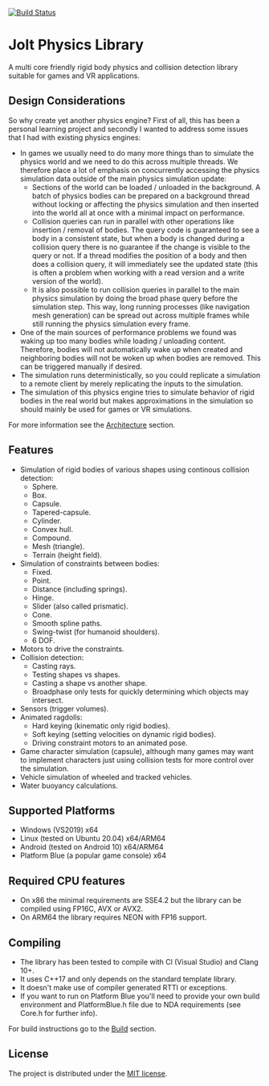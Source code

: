 [![Build Status](https://github.com/jrouwe/JoltPhysics/actions/workflows/build.yml/badge.svg)](https://github.com/jrouwe/JoltPhysics/actions/)

# Jolt Physics Library

A multi core friendly rigid body physics and collision detection library suitable for games and VR applications.

## Design Considerations

So why create yet another physics engine? First of all, this has been a personal learning project and secondly I wanted to address some issues that I had with existing physics engines:

* In games we usually need to do many more things than to simulate the physics world and we need to do this across multiple threads. We therefore place a lot of emphasis on concurrently accessing the physics simulation data outside of the main physics simulation update:
	* Sections of the world can be loaded / unloaded in the background. A batch of physics bodies can be prepared on a background thread without locking or affecting the physics simulation and then inserted into the world all at once with a minimal impact on performance.
	* Collision queries can run in parallel with other operations like insertion / removal of bodies. The query code is guaranteed to see a body in a consistent state, but when a body is changed during a collision query there is no guarantee if the change is visible to the query or not. If a thread modifies the position of a body and then does a collision query, it will immediately see the updated state (this is often a problem when working with a read version and a write version of the world).
	* It is also possible to run collision queries in parallel to the main physics simulation by doing the broad phase query before the simulation step. This way, long running processes (like navigation mesh generation) can be spread out across multiple frames while still running the physics simulation every frame.
* One of the main sources of performance problems we found was waking up too many bodies while loading / unloading content. Therefore, bodies will not automatically wake up when created and neighboring bodies will not be woken up when bodies are removed. This can be triggered manually if desired.
* The simulation runs deterministically, so you could replicate a simulation to a remote client by merely replicating the inputs to the simulation.
* The simulation of this physics engine tries to simulate behavior of rigid bodies in the real world but makes approximations in the simulation so should mainly be used for games or VR simulations.

For more information see the [Architecture](Docs/Architecture.md) section.

## Features

* Simulation of rigid bodies of various shapes using continous collision detection:
	* Sphere.
	* Box.
	* Capsule.
	* Tapered-capsule.
	* Cylinder.
	* Convex hull.
	* Compound.
	* Mesh (triangle).
	* Terrain (height field).
* Simulation of constraints between bodies:
	* Fixed.
	* Point.
	* Distance (including springs).
	* Hinge.
	* Slider (also called prismatic).
	* Cone.
	* Smooth spline paths.
	* Swing-twist (for humanoid shoulders).
	* 6 DOF.
* Motors to drive the constraints.
* Collision detection:
	* Casting rays.
	* Testing shapes vs shapes.
	* Casting a shape vs another shape.
	* Broadphase only tests for quickly determining which objects may intersect.
* Sensors (trigger volumes).
* Animated ragdolls:
	* Hard keying (kinematic only rigid bodies).
	* Soft keying (setting velocities on dynamic rigid bodies).
	* Driving constraint motors to an animated pose.
* Game character simulation (capsule), although many games may want to implement characters just using collision tests for more control over the simulation.
* Vehicle simulation of wheeled and tracked vehicles.
* Water buoyancy calculations.

## Supported Platforms

* Windows (VS2019) x64
* Linux (tested on Ubuntu 20.04) x64/ARM64
* Android (tested on Android 10) x64/ARM64
* Platform Blue (a popular game console) x64

## Required CPU features

* On x86 the minimal requirements are SSE4.2 but the library can be compiled using FP16C, AVX or AVX2.
* On ARM64 the library requires NEON with FP16 support.

## Compiling

* The library has been tested to compile with Cl (Visual Studio) and Clang 10+.
* It uses C++17 and only depends on the standard template library.
* It doesn't make use of compiler generated RTTI or exceptions.
* If you want to run on Platform Blue you'll need to provide your own build environment and PlatformBlue.h file due to NDA requirements (see Core.h for further info).

For build instructions go to the [Build](Build/README.md) section.

## License

The project is distributed under the [MIT license](LICENSE).